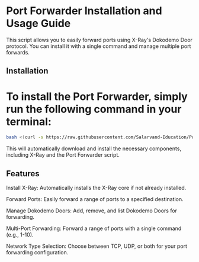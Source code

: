 # Port Forwarder Installation and Usage Guide

This script allows you to easily forward ports using X-Ray's Dokodemo Door protocol. You can install it with a single command and manage multiple port forwards.

## Installation

# To install the **Port Forwarder**, simply run the following command in your terminal:

```bash
bash <(curl -s https://raw.githubusercontent.com/Salarvand-Education/Port-Forwarder/main/install.sh)
```

This will automatically download and install the necessary components, including X-Ray and the Port Forwarder script.

## Features

Install X-Ray: Automatically installs the X-Ray core if not already installed.

Forward Ports: Easily forward a range of ports to a specified destination.

Manage Dokodemo Doors: Add, remove, and list Dokodemo Doors for forwarding.

Multi-Port Forwarding: Forward a range of ports with a single command (e.g., 1-10).

Network Type Selection: Choose between TCP, UDP, or both for your port forwarding configuration.
